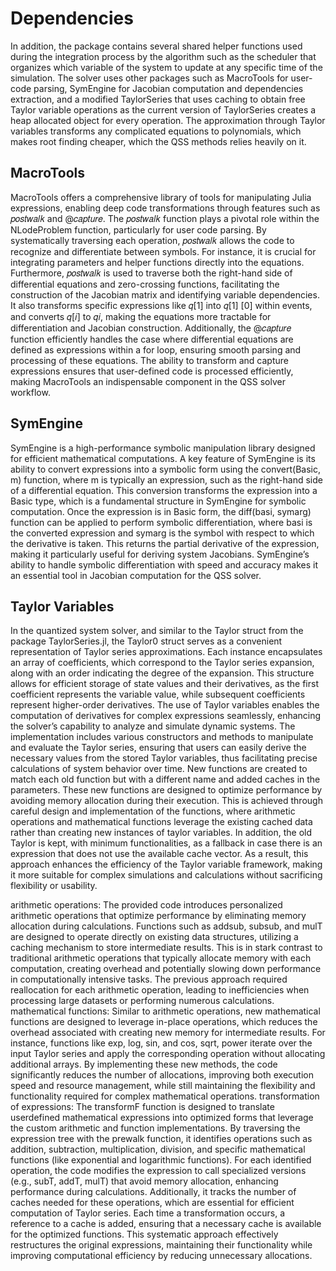 # Dependencies

In addition, the package contains several shared helper functions used during the integration
process by the algorithm such as the scheduler that organizes which variable of the system to
update at any specific time of the simulation. The solver uses other packages such as MacroTools for user-code parsing, SymEngine for Jacobian computation and dependencies extraction, and a modified TaylorSeries that uses caching to obtain free Taylor variable operations as the current version of TaylorSeries creates a heap allocated object for every operation. The approximation through Taylor variables transforms any complicated equations to polynomials, which makes root finding cheaper, which the QSS methods relies heavily on it.
## MacroTools
MacroTools offers a comprehensive library of tools for manipulating Julia expressions, enabling deep code transformations through features such as 𝑝𝑜𝑠𝑡𝑤𝑎𝑙𝑘 and @𝑐𝑎𝑝𝑡𝑢𝑟𝑒. The 𝑝𝑜𝑠𝑡𝑤𝑎𝑙𝑘 function plays a pivotal role within the NLodeProblem function, particularly for user code parsing.
By systematically traversing each operation, 𝑝𝑜𝑠𝑡𝑤𝑎𝑙𝑘 allows the code to recognize and differentiate between symbols. For instance, it is crucial for integrating parameters and helper functions directly into the equations. Furthermore, 𝑝𝑜𝑠𝑡𝑤𝑎𝑙𝑘 is used to traverse both the right-hand side of differential equations and zero-crossing functions, facilitating the construction of the Jacobian matrix and identifying variable dependencies. It also transforms specific expressions like 𝑞[1] into 𝑞[1] [0] within events, and converts 𝑞[𝑖] to 𝑞𝑖, making the equations more tractable for differentiation and Jacobian construction. Additionally, the @𝑐𝑎𝑝𝑡𝑢𝑟𝑒 function efficiently handles the case where differential equations are defined as expressions within a for loop, ensuring smooth parsing and processing of these equations. The ability to transform and capture expressions ensures that user-defined code is processed efficiently, making MacroTools an indispensable component in the QSS solver workflow.
## SymEngine
SymEngine is a high-performance symbolic manipulation library designed for efficient mathematical computations. A key feature of SymEngine is its ability to convert expressions into a symbolic form using the convert(Basic, m) function, where m is typically an expression, such as the right-hand side of a differential equation. This conversion transforms the expression into a Basic type, which is a fundamental structure in SymEngine for symbolic computation. Once the expression is in Basic form, the diff(basi, symarg) function can be applied to perform symbolic differentiation, where basi is the converted expression and symarg is the symbol with respect to which the derivative is taken. This returns the partial derivative of the expression, making it particularly useful for deriving system Jacobians. SymEngine’s ability to handle symbolic differentiation with speed and accuracy makes it an essential tool in Jacobian computation for the QSS solver.
## Taylor Variables
In the quantized system solver, and similar to the Taylor struct from the package TaylorSeries.jl, the Taylor0 struct serves as a convenient representation of Taylor series approximations. Each instance encapsulates an array of coefficients, which correspond to the Taylor series expansion, along with an order indicating the degree of the expansion. This structure allows for efficient storage of state values and their derivatives, as the first coefficient represents the variable value, while subsequent coefficients represent higher-order derivatives. The use of Taylor variables enables the computation of derivatives for complex expressions seamlessly, enhancing the solver’s capability to analyze and simulate dynamic systems. The implementation includes various constructors and methods to manipulate and evaluate the Taylor series, ensuring that users can easily derive the necessary values from the stored Taylor variables, thus facilitating precise calculations
of system behavior over time.
New functions are created to match each old function but with a different name and added
caches in the parameters. These new functions are designed to optimize performance by avoiding memory allocation during their execution. This is achieved through careful design and implementation of the functions, where arithmetic operations and mathematical functions leverage the existing cached data rather than creating new instances of taylor variables. In addition, the old Taylor is kept, with minimum functionalities, as a fallback in case there is an expression that does not use the available cache vector. As a result, this approach enhances the efficiency of the Taylor variable framework, making it more suitable for complex simulations and calculations without sacrificing flexibility or usability.

arithmetic operations: The provided code introduces personalized arithmetic operations
that optimize performance by eliminating memory allocation during calculations. Functions
such as addsub, subsub, and mulT are designed to operate directly on existing data structures, utilizing a caching mechanism to store intermediate results. This is in stark contrast to traditional arithmetic operations that typically allocate memory with each computation, creating overhead and potentially slowing down performance in computationally intensive tasks. The previous approach required reallocation for each arithmetic operation, leading to inefficiencies when processing large datasets or performing numerous calculations.
mathematical functions: Similar to arithmetic operations, new mathematical functions are
designed to leverage in-place operations, which reduces the overhead associated with creating
new memory for intermediate results. For instance, functions like exp, log, sin, and cos, sqrt, power iterate over the input Taylor series and apply the corresponding operation without allocating additional arrays.
By implementing these new methods, the code significantly reduces the number of allocations, improving both execution speed and resource management, while still maintaining the
flexibility and functionality required for complex mathematical operations.
transformation of expressions: The transformF function is designed to translate userdefined mathematical expressions into optimized forms that leverage the custom arithmetic and
function implementations. By traversing the expression tree with the prewalk function, it identifies operations such as addition, subtraction, multiplication, division, and specific mathematical functions (like exponential and logarithmic functions). For each identified operation, the code modifies the expression to call specialized versions (e.g., subT, addT, mulT) that avoid memory allocation, enhancing performance during calculations. Additionally, it tracks the number of caches needed for these operations, which are essential for efficient computation of Taylor series.
Each time a transformation occurs, a reference to a cache is added, ensuring that a necessary
cache is available for the optimized functions. This systematic approach effectively restructures the original expressions, maintaining their functionality while improving computational efficiency by reducing unnecessary allocations.
